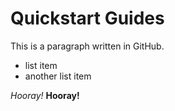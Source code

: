 # Quickstart Guides
This is a paragraph written in GitHub.
* list item
* another list item

*Hooray!*
**Hooray!**
